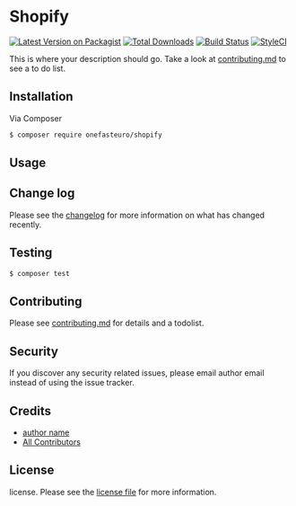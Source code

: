 # Shopify

[![Latest Version on Packagist][ico-version]][link-packagist]
[![Total Downloads][ico-downloads]][link-downloads]
[![Build Status][ico-travis]][link-travis]
[![StyleCI][ico-styleci]][link-styleci]

This is where your description should go. Take a look at [contributing.md](contributing.md) to see a to do list.

## Installation

Via Composer

``` bash
$ composer require onefasteuro/shopify
```

## Usage

## Change log

Please see the [changelog](changelog.md) for more information on what has changed recently.

## Testing

``` bash
$ composer test
```

## Contributing

Please see [contributing.md](contributing.md) for details and a todolist.

## Security

If you discover any security related issues, please email author email instead of using the issue tracker.

## Credits

- [author name][link-author]
- [All Contributors][link-contributors]

## License

license. Please see the [license file](license.md) for more information.

[ico-version]: https://img.shields.io/packagist/v/onefasteuro/shopify.svg?style=flat-square
[ico-downloads]: https://img.shields.io/packagist/dt/onefasteuro/shopify.svg?style=flat-square
[ico-travis]: https://img.shields.io/travis/onefasteuro/shopify/master.svg?style=flat-square
[ico-styleci]: https://styleci.io/repos/12345678/shield

[link-packagist]: https://packagist.org/packages/onefasteuro/shopify
[link-downloads]: https://packagist.org/packages/onefasteuro/shopify
[link-travis]: https://travis-ci.org/onefasteuro/shopify
[link-styleci]: https://styleci.io/repos/12345678
[link-author]: https://github.com/onefasteuro
[link-contributors]: ../../contributors]